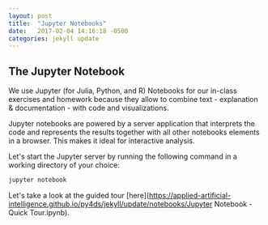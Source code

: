 ```yaml
---
layout: post
title:  "Jupyter Notebooks"
date:   2017-02-04 14:16:18 -0500
categories: jekyll update
---
```


## The Jupyter Notebook

We use Jupyter (for Julia, Python, and R) Notebooks for our in-class exercises and homework because they allow to combine text - explanation & documentation - with code and visualizations.

Jupyter notebooks are powered by a server application that interprets the code and represents the results together with all other notebooks elements in a browser. This makes it ideal for interactive analysis. 
 
Let's start the Jupyter server by running the following command in a working directory of your choice:

```py
jupyter notebook
```

Let's take a look at the guided tour [here](https://applied-artificial-intelligence.github.io/py4ds/jekyll/update/notebooks/Jupyter Notebook - Quick Tour.ipynb).